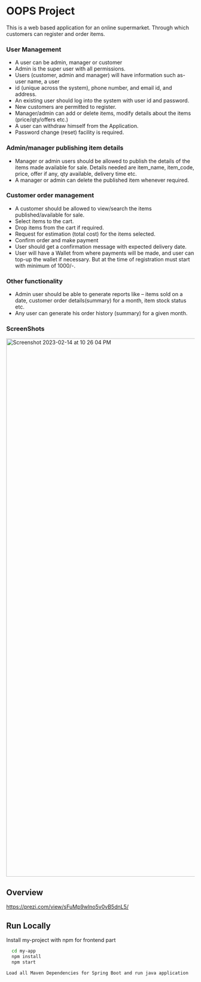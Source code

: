 
# OOPS Project

This is a web based application for an online supermarket. Through 
which 
customers can register and order items.
### User Management
  - A user can be admin, manager or customer
  - Admin is the super user with all permissions.
  - Users (customer, admin and manager) will have information such as- user name, a user
  - id (unique across the system), phone number, and email id, and address.
  - An existing user should log into the system with user id and password.
  - New customers are permitted to register.
  - Manager/admin can add or delete items, modify details about the items (price/qty/offers etc.)
  - A user can withdraw himself from the Application.
  - Password change (reset) facility is required.
### Admin/manager publishing item details
  - Manager or admin users should be allowed to publish the details of the items made available for sale. Details needed are item_name, item_code, price, offer if any, qty available, delivery time etc.
  - A manager or admin can delete the published item whenever required.
### Customer order management
  - A customer should be allowed to view/search the items published/available for sale.
  - Select items to the cart.
  - Drop items from the cart if required.
  - Request for estimation (total cost) for the items selected.
  - Confirm order and make payment
  - User should get a confirmation message with expected delivery date.
  - User will have a Wallet from where payments will be made, and user can top-up the wallet if necessary. But at the time of registration must start with minimum of 1000/-.
### Other functionality
  - Admin user should be able to generate reports like – items sold on a date, customer order details(summary) for a month, item stock status etc.
  - Any user can generate his order history (summary) for a given month.
  
### ScreenShots
<img width="1440" alt="Screenshot 2023-02-14 at 10 26 04 PM" src="https://user-images.githubusercontent.com/97559428/218805103-346e3df6-f027-415c-931b-1d90a3d49833.png">

## Overview
https://prezi.com/view/sFuMp9wlno5v0vB5dnL5/

## Run Locally

Install my-project with npm for frontend part

```bash
  cd my-app
  npm install
  npm start
```
```bash
Load all Maven Dependencies for Spring Boot and run java application
```


